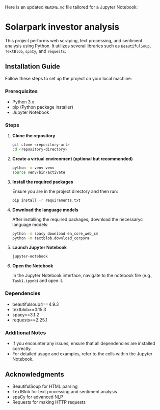 Here is an updated `README.md` file tailored for a Jupyter Notebook:

# Solarpark investor analysis

This project performs web scraping, text processing, and sentiment analysis using Python. It utilizes several libraries such as `BeautifulSoup`, `TextBlob`, `spaCy`, and `requests`.

## Installation Guide

Follow these steps to set up the project on your local machine:

### Prerequisites

- Python 3.x
- pip (Python package installer)
- Jupyter Notebook

### Steps

1. **Clone the repository**

   ```bash
   git clone <repository-url>
   cd <repository-directory>
   ```

2. **Create a virtual environment (optional but recommended)**

   ```bash
   python -m venv venv
   source venv/bin/activate
   ```

3. **Install the required packages**

   Ensure you are in the project directory and then run:

   ```bash
   pip install -r requirements.txt
   ```

4. **Download the language models**

   After installing the required packages, download the necessaryc language models:

   ```bash
   python -m spacy download en_core_web_sm
   python -m textblob.download_corpora
   ```
   
   

5. **Launch Jupyter Notebook**

   ```bash
   jupyter-notebook
   ```

6. **Open the Notebook**

   In the Jupyter Notebook interface, navigate to the notebook file (e.g., `Task1.ipynb`) and open it.

### Dependencies

- beautifulsoup4==4.9.3
- textblob==0.15.3
- spacy==3.1.2
- requests==2.25.1

### Additional Notes

- If you encounter any issues, ensure that all dependencies are installed correctly.
- For detailed usage and examples, refer to the cells within the Jupyter Notebook.


## Acknowledgments

- BeautifulSoup for HTML parsing
- TextBlob for text processing and sentiment analysis
- spaCy for advanced NLP
- Requests for making HTTP requests


